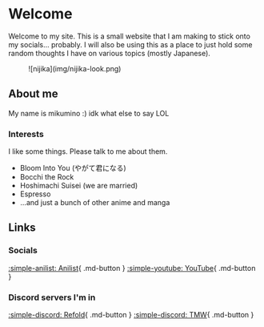 # Welcome

Welcome to my site. This is a small website that I am making to stick onto my socials... probably. I will also be using this as a place to just hold some random thoughts I have on various topics (mostly Japanese).

<figure markdown>
![nijika](img/nijika-look.png)
</figure>

## About me

My name is mikumino :) idk what else to say LOL

### Interests

I like some things. Please talk to me about them.

* Bloom Into You (やがて君になる)
* Bocchi the Rock
* Hoshimachi Suisei (we are married)
* Espresso
* ...and just a bunch of other anime and manga

## Links

### Socials

[:simple-anilist: Anilist](https://anilist.co/user/mikumino/){ .md-button }
[:simple-youtube: YouTube](https://www.youtube.com/@mikuminou){ .md-button } 

### Discord servers I'm in

[:simple-discord: Refold](#){ .md-button }
[:simple-discord: TMW](#){ .md-button }



